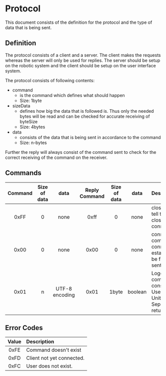 <!---
 @(#) Protocol Document 0.1 2023/03/17
 
 Copyright (c) Omar Ibrahim
 All rights reserved.
 -->

# Protocol

This document consists of the definition for the protocol and the type of data that is being sent.

## Definition
The protocol consists of a client and a server. The client makes the requests whereas the server will only be used for replies.
The server should be setup on the robotic system and the client should be setup on the user interface system.



The protocol consists of following contents:
- command
    - is the command which defines what should happen
    - Size: 1byte
- sizeData
    - defines how big the data that is followed is. Thus only the needed bytes will be read and can be checked for accurate receiving of byteSize
    - Size: 4bytes
- data
    - consists of the data that is being sent in accordance to the command
    - Size: n-bytes

Further the reply will always consist of the command sent to check for the correct receiving of the command on the receiver.


## Commands

|   Command |   Size of data    |   data            |   Reply Command   |   Size of data    |   data    |   Description
|   :-----: |   :----------:    |   :--:            |   :-----------:   |   :----------:    |   :--:    |   :---------
|   0xFF    |   0               |   none            |   0xff            |   0               |   none    |   close command to tell the server to close the current connection.
|   0x00    |   0               |   none            |   0x00            |   0               |   none    |   connecting command to verify connection established. Should be first command sent
|   0x01    |   n               |   UTF-8 encoding  |   0x01            |   1byte           |   boolean |   Logging in command. Data consists of Username1F(Ascii Unit Seperator)Password, returns true for


## Error Codes
|   Value   |   Description
|   :---:   |   :----------
|   0xFE    |   Command doesn't exist
|   0xFD    |   Client not yet connected.
|   0xFC    |   User does not exist.